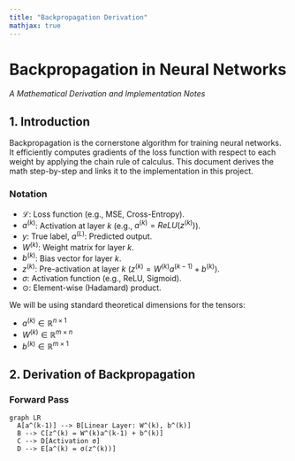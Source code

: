 ```yaml
---
title: "Backpropagation Derivation"
mathjax: true
---
```

<script src="https://polyfill.io/v3/polyfill.min.js?features=es6"></script>
<script id="MathJax-script" async src="https://cdn.jsdelivr.net/npm/mathjax@3/es5/tex-mml-chtml.js"></script>
<script>
  MathJax = {
    tex: {
      inlineMath: [['$', '$'], ['\\(', '\\)']]
    }
  };
</script>
<script src="https://cdn.jsdelivr.net/npm/mathjax@3/es5/tex-chtml.js" async></script>


# Backpropagation in Neural Networks
*A Mathematical Derivation and Implementation Notes*

## 1. Introduction
Backpropagation is the cornerstone algorithm for training neural networks.
It efficiently computes gradients of the loss function with respect to each weight by applying the chain rule of calculus.
This document derives the math step-by-step and links it to the implementation in this project.

### Notation
* $\mathcal{L}$: Loss function (e.g., MSE, Cross-Entropy).
* $a^{(k)}$: Activation at layer $k$ (e.g., $a^{(k)} = ReLU(z^{(k)})$).
* $y$: True label, $a^{(L)}$: Predicted output.
* $W^{(k)}$: Weight matrix for layer $k$.
* $b^{(k)}$: Bias vector for layer $k$.
* $z^{(k)}$: Pre-activation at layer $k$ ($z^{(k)} = W^{(k)}a^{(k-1)} + b^{(k)}$).
* $\sigma$: Activation function (e.g., ReLU, Sigmoid).
* $\odot$: Element-wise (Hadamard) product.

We will be using standard theoretical dimensions for the tensors:
* $a^{(k)} \in \mathbb{R}^{n \times 1}$
* $W^{(k)} \in \mathbb{R}^{m \times n}$
* $b^{(k)} \in \mathbb{R}^{m \times 1}$

## 2. Derivation of Backpropagation
### Forward Pass
```mermaid
graph LR
  A[a^(k-1)] --> B[Linear Layer: W^(k), b^(k)]
  B --> C[z^(k) = W^(k)a^(k-1) + b^(k)]
  C --> D[Activation σ]
  D --> E[a^(k) = σ(z^(k))]
```
